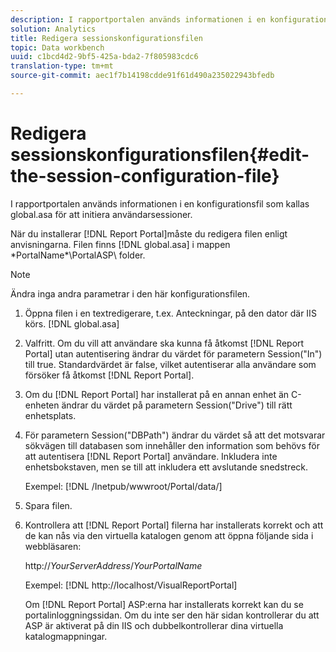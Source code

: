 ```yaml
---
description: I rapportportalen används informationen i en konfigurationsfil som kallas global.asa för att initiera användarsessioner.
solution: Analytics
title: Redigera sessionskonfigurationsfilen
topic: Data workbench
uuid: c1bcd4d2-9bf5-425a-bda2-7f805983cdc6
translation-type: tm+mt
source-git-commit: aec1f7b14198cdde91f61d490a235022943bfedb

---
```



# Redigera sessionskonfigurationsfilen{#edit-the-session-configuration-file}

I rapportportalen används informationen i en konfigurationsfil som kallas global.asa för att initiera användarsessioner.

När du installerar [!DNL Report Portal]måste du redigera filen enligt anvisningarna. Filen finns [!DNL global.asa] i mappen \*PortalName*\PortalASP\ folder.

>[!NOTE]
>
>Ändra inga andra parametrar i den här konfigurationsfilen.

1. Öppna filen i en textredigerare, t.ex. Anteckningar, på den dator där IIS körs. [!DNL global.asa]
1. Valfritt. Om du vill att användare ska kunna få åtkomst [!DNL Report Portal] utan autentisering ändrar du värdet för parametern Session(&quot;In&quot;) till true. Standardvärdet är false, vilket autentiserar alla användare som försöker få åtkomst [!DNL Report Portal].
1. Om du [!DNL Report Portal] har installerat på en annan enhet än C-enheten ändrar du värdet på parametern Session(&quot;Drive&quot;) till rätt enhetsplats.
1. För parametern Session(&quot;DBPath&quot;) ändrar du värdet så att det motsvarar sökvägen till databasen som innehåller den information som behövs för att autentisera [!DNL Report Portal] användare. Inkludera inte enhetsbokstaven, men se till att inkludera ett avslutande snedstreck.

   Exempel: [!DNL /Inetpub/wwwroot/Portal/data/]

1. Spara filen.
1. Kontrollera att [!DNL Report Portal] filerna har installerats korrekt och att de kan nås via den virtuella katalogen genom att öppna följande sida i webbläsaren:

   http://*YourServerAddress*/*YourPortalName*

   Exempel: [!DNL http://localhost/VisualReportPortal]

   Om [!DNL Report Portal] ASP:erna har installerats korrekt kan du se portalinloggningssidan. Om du inte ser den här sidan kontrollerar du att ASP är aktiverat på din IIS och dubbelkontrollerar dina virtuella katalogmappningar.

